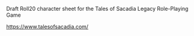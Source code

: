Draft Roll20 character sheet for the Tales of Sacadia Legacy Role-Playing Game

https://www.talesofsacadia.com/
